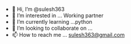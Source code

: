 - 👋 Hi, I’m @sulesh363
- 👀 I’m interested in ... Working partner
- 🌱 I’m currently learning ...python
- 💞️ I’m looking to collaborate on ...
- 📫 How to reach me ... sulesh363@gmail.com

<!---
sulesh363/sulesh363 is a ✨ special ✨ repository because its `README.md` (this file) appears on your GitHub profile.
You can click the Preview link to take a look at your changes.
--->
